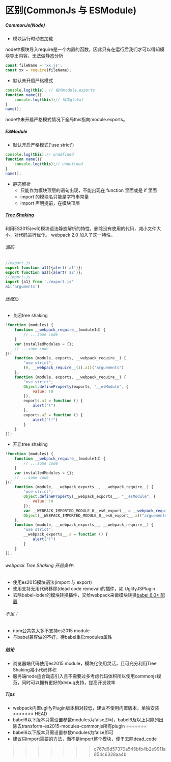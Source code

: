 # 区别(CommonJs 与 ESModule)

##### CommonJs(Node)

* 模块运行时动态加载

node中模块导入require是一个内置的函数，因此只有在运行后我们才可以得知模块导出内容，无法做静态分析

```js
const fileName = 'xx.js';
const xx = require(fileName);
```

* 默认未开启严格模式

```js
console.log(this); // 指向module.exports
function name(){
    console.log(this);// 指向global
}
name();

```



node中未开启严格模式情况下全局this指向module.exports。

##### ESModule

* 默认开启严格模式('use strict')

```js
console.log(this);// undefined
function name(){
    console.log(this);// undefined
}
name();
```

* 静态解析
  * 只能作为模块顶层的语句出现，不能出现在 function 里面或是 if 里面
  * import 的模块名只能是字符串常量
  * import 声明提前，在模块顶层

##### [Tree Shaking](https://webpack.js.org/guides/tree-shaking)

利用ES2015(es6)模块语法静态解析的特性，删除没有使用的代码，减小文件大小，对代码进行优化。
webpack 2.0 加入了这一特性。

###### 源码

```js
//export.js
export function a1(){alert('a1')};
export function a2(){alert('a2')};
//import.js
import {a1} from './export.js'
a1('arguments')
```





###### 压缩后

* 关闭tree shaking

```js
!function (modules) {
    function __webpack_require__(moduleId) {
        // ...some code
    }
    var installedModules = {};
    // ...some code
}([
    function (module, exports, __webpack_require__) {
        "use strict";
        (0, __webpack_require__(1).a1)("arguements")
    },
    function (module, exports, __webpack_require__) {
        "use strict";
        Object.defineProperty(exports, "__esModule", {
            value: !0
        }),
        exports.a1 = function () {
            alert("!")
        },
        exports.a2 = function () {
            alert("!!")
        }
    }
]);
```

* 开启tree shaking

```js
!function (modules) {
    function __webpack_require__(moduleId) {
        // ...some code
    }
    var installedModules = {};
    // ...some code
}([
    function (module, __webpack_exports__, __webpack_require__) {
        "use strict";
        Object.defineProperty(__webpack_exports__, "__esModule", {
            value: !0
        });
        var __WEBPACK_IMPORTED_MODULE_0__es6_export__ = __webpack_require__(1);
        Object(__WEBPACK_IMPORTED_MODULE_0__es6_export__.a)("arguements")
    },
    function (module, __webpack_exports__, __webpack_require__) {
        "use strict";
        __webpack_exports__.a = function () {
            alert("!")
        }
    }
]);
```


###### webpack Tree Shaking 开启条件:

* 使用es2015模块语法(import 与 export)
* 使用支持无用代码移除(dead code removal)的插件，如 UglifyJSPlugin
* 去除babel-loder的模块转换插件，交给webpack来做模块转换[babel 6.0+ 配置](http://2ality.com/2015/12/webpack-tree-shaking.html)

###### 不足：

* npm公共包大多不支持es2015 module
* 与babel兼容做的不好，待babel重启modules属性

##### 结论

* 浏览器端代码使用es2015 module，模块化使用灵活，且可充分利用Tree Shaking减小代码体积
* 服务端node适合动态引入且不需要过多考虑代码体积所以使用commonjs规范，同时可以拥有更好的debug支持，提高开发效率

##### Tips

* webpack内置uglifyPlugin版本相对较低，建议不使用内置版本，单独安装
<<<<<<< HEAD
* babel6以下版本只需设置参数modules为false即可，babel6及以上只能列出除去transform-es2015-modules-commonjs所有plugin
=======
* babel6以下版本只需设置参数modules为false即可
* 建议只import需要的方法，而不是import整个模块，便于去除dead_code
>>>>>>> c767d6d57370a545bfb4b2e9911a854c6328aa4b
